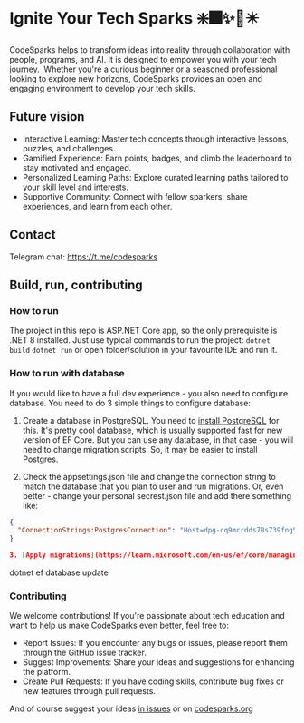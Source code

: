 # Ignite Your Tech Sparks ❇️🎆✨🎇✴️
CodeSparks helps to transform ideas into reality through collaboration with people, programs, and AI.
It is designed to empower you with your tech journey. ‍ Whether you're a curious beginner or a seasoned professional looking to explore new horizons, CodeSparks provides an open and engaging environment to develop your tech skills.

## Future vision
* Interactive Learning: Master tech concepts through interactive lessons, puzzles, and challenges.
* Gamified Experience: Earn points, badges, and climb the leaderboard to stay motivated and engaged.
* Personalized Learning Paths: Explore curated learning paths tailored to your skill level and interests.
* Supportive Community: Connect with fellow sparkers, share experiences, and learn from each other.

## Contact
Telegram chat: https://t.me/codesparks



## Build, run, contributing
### How to run
The project in this repo is ASP.NET Core app, so the only prerequisite is .NET 8 installed. Just use typical commands to run the project:
`dotnet build`
`dotnet run`
or open folder/solution in your favourite IDE and run it.

### How to run with database
If you would like to have a full dev experience - you also need to configure database.
You need to do 3 simple things to configure database:
1. Create a database in PostgreSQL.
You need to [install PostgreSQL](https://www.postgresql.org/download/) for this. It's pretty cool database, which is usually supported fast for new version of EF Core. But you can use any database, in that case - you will need to change migration scripts. So, it may be easier to install Postgres.
   
2. Check the appsettings.json file and change the connection string to match the database that you plan to user and run migrations.
Or, even better - change your personal secrest.json file and add there something like:
```json
{
  "ConnectionStrings:PostgresConnection": "Host=dpg-cq9mcrdds78s739fng50-a.oregon-postgres.render.com;Port=5432;Database=sql_db_s0e5;Username=sql_db_s0e5_user;Password=FObdGBdZ4V9iJZcY7BCEQ6Xj0zJlArBI"
}

3. [Apply migrations](https://learn.microsoft.com/en-us/ef/core/managing-schemas/migrations/applying?tabs=dotnet-core-cli) with
```
dotnet ef database update

### Contributing
We welcome contributions! If you're passionate about tech education and want to help us make CodeSparks even better, feel free to:
- Report Issues: If you encounter any bugs or issues, please report them through the GitHub issue tracker.
- Suggest Improvements: Share your ideas and suggestions for enhancing the platform.
- Create Pull Requests: If you have coding skills, contribute bug fixes or new features through pull requests.

And of course suggest your ideas [in issues](https://github.com/CodeSparks-org/CodeSparks/issues) or on [codesparks.org](https://codesparks.org/Sparks/Create?category=Idea)
